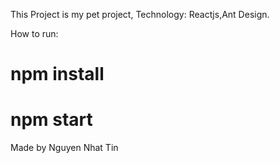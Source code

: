 This Project is my pet project, Technology: Reactjs,Ant Design.

How to run:

# npm install

# npm start

Made by Nguyen Nhat Tin
